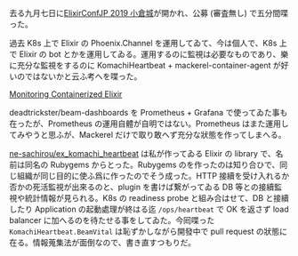 去る九月七日に[ElixirConfJP 2019 小倉城](https://fukuokaex.connpass.com/event/138846/)が開かれ、公募 (審査無し) で五分間喋った。

過去 K8s 上で Elixir の Phoenix.Channel を運用してゐて、今は個人で、K8s 上で Elixir の bot とかを運用してゐる。運用するのに監視は必要なものであり、樂に充分な監視をするのに KomachiHeartbeat + mackerel-container-agent が好いのではないかと云ふ考へを喋った。

<script async class="speakerdeck-embed" data-id="d8e020d58cd34c819e530f0b0ca22361" data-ratio="1.77777777777778" src="//speakerdeck.com/assets/embed.js"></script>

[Monitoring Containerized Elixir
](https://speakerdeck.com/ne_sachirou/monitoring-containerized-elixir)

deadtrickster/beam-dashboards を Prometheus + Grafana で使ってゐた事も在ったが、Prometheus の運用自體が自明ではない。Prometheus はまた運用してみやうと思ふが、Mackerel だけで取り敢へず充分な狀態を作ってしまへる。

[ne-sachirou/ex_komachi_heartbeat](https://github.com/ne-sachirou/ex_komachi_heartbeat) は私が作ってゐる Elixir の library で、名前は同名の Rubygems からとった。Rubygems のを作ったのは知り合ひで、同じ組織が同じ目的に使ふ爲に作ったのでそう成った。HTTP 接續を受け入れるか否かの死活監視が出來るのと、plugin を書けば繋がってゐる DB 等との接續監視や統計情報が見られる。K8s の readiness probe と組み合はせて、DB と接續したり Application の起動處理が終はる迄 `/ops/heartbeat` で OK を返さず load balancer に加へるのを待たせる事をしてゐた。今囘喋った `KomachiHeartbeat.BeamVital` は恥ずかしながら開發中で pull request の狀態に在る。情報蒐集法が面倒なので、書き直すつもりだ。
